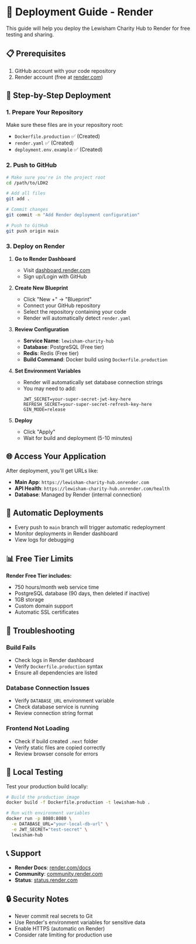 # 🚀 Deployment Guide - Render

This guide will help you deploy the Lewisham Charity Hub to Render for free testing and sharing.

## 📋 Prerequisites

1. GitHub account with your code repository
2. Render account (free at [render.com](https://render.com))

## 🔧 Step-by-Step Deployment

### 1. Prepare Your Repository

Make sure these files are in your repository root:
- `Dockerfile.production` ✅ (Created)
- `render.yaml` ✅ (Created)
- `deployment.env.example` ✅ (Created)

### 2. Push to GitHub

```bash
# Make sure you're in the project root
cd /path/to/LDH2

# Add all files
git add .

# Commit changes
git commit -m "Add Render deployment configuration"

# Push to GitHub
git push origin main
```

### 3. Deploy on Render

1. **Go to Render Dashboard**
   - Visit [dashboard.render.com](https://dashboard.render.com)
   - Sign up/Login with GitHub

2. **Create New Blueprint**
   - Click "New +" → "Blueprint"
   - Connect your GitHub repository
   - Select the repository containing your code
   - Render will automatically detect `render.yaml`

3. **Review Configuration**
   - **Service Name**: `lewisham-charity-hub`
   - **Database**: PostgreSQL (Free tier)
   - **Redis**: Redis (Free tier)
   - **Build Command**: Docker build using `Dockerfile.production`

4. **Set Environment Variables**
   - Render will automatically set database connection strings
   - You may need to add:
     ```
     JWT_SECRET=your-super-secret-jwt-key-here
     REFRESH_SECRET=your-super-secret-refresh-key-here
     GIN_MODE=release
     ```

5. **Deploy**
   - Click "Apply"
   - Wait for build and deployment (5-10 minutes)

## 🌐 Access Your Application

After deployment, you'll get URLs like:
- **Main App**: `https://lewisham-charity-hub.onrender.com`
- **API Health**: `https://lewisham-charity-hub.onrender.com/health`
- **Database**: Managed by Render (internal connection)

## 🔄 Automatic Deployments

- Every push to `main` branch will trigger automatic redeployment
- Monitor deployments in Render dashboard
- View logs for debugging

## 📊 Free Tier Limits

**Render Free Tier includes:**
- 750 hours/month web service time
- PostgreSQL database (90 days, then deleted if inactive)
- 1GB storage
- Custom domain support
- Automatic SSL certificates

## 🐛 Troubleshooting

### Build Fails
- Check logs in Render dashboard
- Verify `Dockerfile.production` syntax
- Ensure all dependencies are listed

### Database Connection Issues
- Verify `DATABASE_URL` environment variable
- Check database service is running
- Review connection string format

### Frontend Not Loading
- Check if build created `.next` folder
- Verify static files are copied correctly
- Review browser console for errors

## 🔧 Local Testing

Test your production build locally:

```bash
# Build the production image
docker build -f Dockerfile.production -t lewisham-hub .

# Run with environment variables
docker run -p 8080:8080 \
  -e DATABASE_URL="your-local-db-url" \
  -e JWT_SECRET="test-secret" \
  lewisham-hub
```

## 📞 Support

- **Render Docs**: [render.com/docs](https://render.com/docs)
- **Community**: [community.render.com](https://community.render.com)
- **Status**: [status.render.com](https://status.render.com)

## 🔒 Security Notes

- Never commit real secrets to Git
- Use Render's environment variables for sensitive data
- Enable HTTPS (automatic on Render)
- Consider rate limiting for production use 